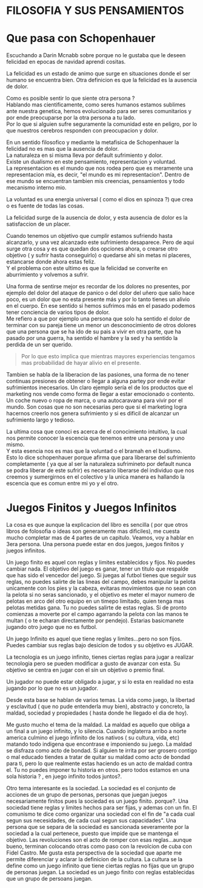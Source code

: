 # FILOSOFIA Y SUS PENSAMIENTOS
# Que pasa con Schopenhauer
Escuchando a Darin Mcnabb sobre porque no le gustaba que le deseen felicidad en epocas de navidad aprendi cositas.

La felicidad es un estado de animo que surge en situaciones donde el ser humano se encuentra bien. Otra definicion es que la felicidad es la ausencia de dolor.

Como es posible sentir lo que siente otra persona ?   
Hablando mas cientificamente, como seres humanos estamos sublimes ante nuestra genetica, hemos evolucionado para ser seres comunitarios y por ende preocuparse por la otra persona a tu lado.  
Por lo que si alguien sufre seguramente la comunidad este en peligro, por lo que nuestros cerebros responden con preocupacion y dolor.

En un sentido filosofico y mediante la metafisica de Schopenhauer la felicidad no es mas que la ausencia de dolor.  
La naturaleza en si misma lleva por default sufrimiento y dolor.  
Existe un dualismo en este pensamiento, representacion y voluntad.  
La representacion es el mundo que nos rodea pero que es meramente una representacion mía, es decir, "el mundo es mi representacion". Dentro de ese mundo se encuentran tambien mis creencias, pensamientos y todo mecanismo interno mio.

La voluntad es una energia universal ( como el dios en spinoza ?) que crea o es fuente de todas las cosas.

La felicidad surge de la ausencia de dolor, y esta ausencia de dolor es la satisfaccion de un placer.

Cuando tenemos un objetivo que cumplir estamos sufriendo hasta alcanzarlo, y una vez alcanzado este sufrimiento desaparece. Pero de aqui surge otra cosa y es que quedan dos opciones ahora, o crearse otro objetivo ( y sufrir hasta conseguirlo) o quedarse ahi sin metas ni placeres, estancarse donde ahora estas feliz.  
Y el problema con este ultimo es que la felicidad se converite en aburrimiento y volvemos a sufrir.

Una forma de sentirse mejor es recordar de los dolores no presentes, por ejemplo del dolor del ataque de panico o del dolor del uñero que salio hace poco, es un dolor que no esta presente más y por lo tanto tienes un alivio en el cuerpo.
En ese sentido si hemos sufrimos más en el pasado podemos tener conciencia de varios tipos de dolor.  
Me refiero a que por ejemplo una persona que solo ha sentido el dolor de terminar con su pareja tiene un menor un desconocimiento de otros dolores que una persona que se ha ido de su pais a vivir en otra parte, que ha pasado por una guerra, ha sentido el hambre y la sed y  ha sentido la perdida de un ser querido.

> Por lo que esto implica que mientras mayores experiencias tengamos mas probabilidad de hayar alivio en el presente.

Tambien se habla de la liberacion de las pasiones, una forma de no tener continuas presiones de obtener o llegar a alguna partey por ende evitar sufrimientos inecesarios. Un claro ejemplo sería el de los productos que el marketing nos vende como forma de llegar a estar emocionado o contento. Un coche nuevo o ropa de marca, o una autocaravana para vivir por el mundo. Son cosas que no son necesarias pero que si el marketing logra hacernos creerlo nos genera sufrimiento y si es dificil de alcanzar un sufrimiento largo y tedioso.  

La ultima cosa que conoci es acerca de el conocimiento intuitivo, la cual nos permite conocer la escencia que tenemos entre una persona y uno mismo.  
Y esta esencia nos es mas que la voluntad o el bramah en el budismo.  
Esto lo dice schopenhauer porque afirma que para liberarse del sufrimiento completamente ( ya que al ser la naturaleza sufrimineto por default nunca se podra liberar de este sufrir) es necesario liberarse del individuo que nos creemos y sumergirnos en el colectivo y la unica manera es hallando la escencia que es comun entre mi yo y el otro.

# Juegos Finitos y Juegos Infinitos 
La cosa es que aunque la explicacion del libro es sencilla ( por que otros libros de folosofia o ideas son generamente mas dificiles), me cuesta mucho completar mas de 4 partes de un capitulo.
Veamos, voy a hablar en 3era persona.
Una persona puede estar en dos juegos, juegos finitos y juegos infinitos.

Un juego finito es aquel con reglas y limites establecidos y fijos. No puedes cambiar nada. El objetivo del juego es ganar, tener un titulo que respalde que has sido el vencedor del juego.
Si juegas al futbol tienes que seguir sus reglas, no puedes salirte de las lineas del campo, debes manipular la pelota unicamente con los pies y la cabeza, evitaras movimientos que no sean con la pelota si no seras sancionado, y el objetivo es meter el mayor numero de  pelotas en arco del otro equipo en un timepo limitado, quien tenga mas pelotas metidas gana.
Tu no puedes salirte de estas reglas. Si de pronto comienzas a moverte por el campo agarrando la pelota con las manos te multan ( o te echaran directamente por pendejo). Estarias basicmanete jugando otro juego que no es futbol.

Un juego Infinito es aquel que tiene reglas y limites...pero no son fijos. Puedes cambiar sus reglas bajo desicion de todos y su objetivo es JUGAR.

La tecnologia es un juego infinito, tienes ciertas reglas para jugar a realizar tecnologia pero se pueden modificar a gusto de avanzar con esta. Su objetivo se centra en jugar con el sin un objetivo o premio final.

Un jugador no puede estar obligado a jugar, y si lo esta en realidad no esta jugando por lo que no es un jugador.

Desde esta base se hablan de varios temas. La vida como juego, la libertad y esclavitud ( que no pude entenderla muy bien), abstracto y concreto, la maldad, sociedad y propiedades ( hasta donde he llegado el dia de hoy).

Me gusto mucho el tema de la maldad. La maldad es aquello que obliga a un final a un juego infinito, y lo silencia. Cuando inglaterra arribo a norte america culmino el juego infinito de los nativos ( su cultura, vida, etc) matando todo indigena que encontrase e imponiendo su juego. 
La maldad se disfraza como acto de bondad. Si alguien te irrita por ser grosero contigo o mal educado tiendes a tratar de quitar su maldad como acto de bondad para ti, pero lo que realmente estas haciendo es un acto de maldad contra el.
Tu no puedes imponer tu historia en otros. pero todos estamos en una sola historia ? , en juego infinito todos juntos?.

Otro tema interesante es la sociedad. La sociedad es el conjunto de acciones de un grupo de personas, personas que juegan juegos necesariamente finitos pues la sociedad es un juego finito. porque?. Una sociedad tiene reglas y limites hechos para ser fijas, y ademas con un fin.
El comunismo te dice como organizar una sociedad con el fin de "a cada cual segun sus necesidades, de cada cual segun sus capacidades".
Una persona que se separa de la sociedad es sancionada severamente por la sociedad a la cual pertenece, puesto que impide que se mantenga el objetivo.
Las revoluciones son el acto de romper con esas reglas...aunque bueno, terminan colocando otras como paso con la revolcion de cuba con Fidel Castro.
Me gusta esta perspectiva de la sociedad que aparte me permite diferenciar y aclarar la definicion de la cultura.
La cultura se la define como un juego infinito que tiene ciertas reglas no fijas que un grupo de personas juegan.
La sociedad es un juego finito con reglas establecidas que un grupo de persoans juegan.

